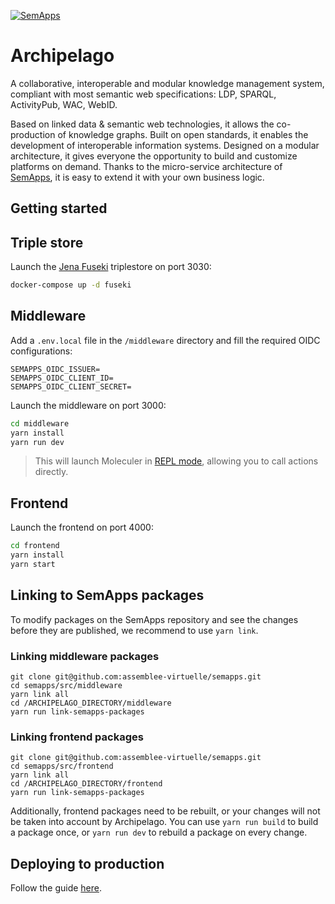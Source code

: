 [![SemApps](https://badgen.net/badge/Powered%20by/SemApps/28CDFB)](https://semapps.org)

# Archipelago

A collaborative, interoperable and modular knowledge management system, compliant with most semantic web specifications: LDP, SPARQL, ActivityPub, WAC, WebID.

Based on linked data & semantic web technologies, it allows the co-production of knowledge graphs.
Built on open standards, it enables the development of interoperable information systems.
Designed on a modular architecture, it gives everyone the opportunity to build and customize platforms on demand.
Thanks to the micro-service architecture of [SemApps](https://github.com/assemblee-virtuelle/semapps), it is easy to extend it with your own business logic.


## Getting started

## Triple store

Launch the [Jena Fuseki](https://jena.apache.org/documentation/fuseki2/) triplestore on port 3030:

```bash
docker-compose up -d fuseki
```

## Middleware

Add a `.env.local` file in the `/middleware` directory and fill the required OIDC configurations:

```dotenv
SEMAPPS_OIDC_ISSUER=
SEMAPPS_OIDC_CLIENT_ID=
SEMAPPS_OIDC_CLIENT_SECRET=
```

Launch the middleware on port 3000:

```bash
cd middleware
yarn install
yarn run dev
```

> This will launch Moleculer in [REPL mode](https://moleculer.services/docs/0.14/moleculer-repl.html), allowing you to call actions directly.

## Frontend

Launch the frontend on port 4000:

```bash
cd frontend
yarn install
yarn start
```


## Linking to SemApps packages

To modify packages on the SemApps repository and see the changes before they are published, we recommend to use `yarn link`.

### Linking middleware packages

```
git clone git@github.com:assemblee-virtuelle/semapps.git
cd semapps/src/middleware
yarn link all
cd /ARCHIPELAGO_DIRECTORY/middleware
yarn run link-semapps-packages
```

### Linking frontend packages

```
git clone git@github.com:assemblee-virtuelle/semapps.git
cd semapps/src/frontend
yarn link all
cd /ARCHIPELAGO_DIRECTORY/frontend
yarn run link-semapps-packages
```

Additionally, frontend packages need to be rebuilt, or your changes will not be taken into account by Archipelago. 
You can use `yarn run build` to build a package once, or `yarn run dev` to rebuild a package on every change.


## Deploying to production

Follow the guide [here](deploy/README.md).
